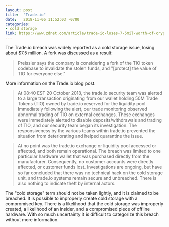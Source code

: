 ```yaml
---
layout: post
title:  "Trade.io"
date:   2018-11-06 11:52:03 -0700
categories: 
- cold storage
link: https://www.zdnet.com/article/trade-io-loses-7-5mil-worth-of-cryptocurrency-in-mysterious-cold-wallet-hack/
---
```


The Trade.io breach was widely reported as a cold storage issue, losing about $7.5 million. A fork was discussed as a result:

> Preissler says the company is considering a fork of the TIO token codebase to invalidate the stolen funds, and "[protect] the value of TIO for everyone else."

More information on the Trade.io blog post.

> At 08:40 EST 20 October 2018, the trade.io security team was alerted to a large transaction originating from our wallet holding 50M Trade Tokens (TIO) owned by trade.io reserved for the liquidity pool. Immediately following the alert, our trade monitoring observed abnormal trading of TIO on external exchanges. These exchanges were immediately alerted to disable deposits/withdrawals and trading of TIO, and our security team began its investigation. The responsiveness by the various teams within trade.io prevented the situation from deteriorating and helped quarantine the issue.

> At no point was the trade.io exchange or liquidity pool accessed or affected, and both remain operational. The breach was limited to one particular hardware wallet that was purchased directly from the manufacturer. Consequently, no customer accounts were directly affected, or customer funds lost. Investigations are ongoing, but have so far concluded that there was no technical hack on the cold storage unit, and trade.io systems remain secure and unbreached. There is also nothing to indicate theft by internal actors.

The "cold storage" term should not be taken lightly, and it is claimed to be breached. It is possible to improperly create cold storage with a compromised key. There is a likelihood that the cold storage was improperly created, a likelihood of an insider, and a compromised piece of offline hardware. With so much uncertainty it is difficult to categorize this breach without more information.
